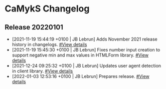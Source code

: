 # CaMykS Changelog
## Release 20220101

* [2021-11-19 15:44:19 +0100 | JB Lebrun] Adds November 2021 release history in changelogs. [#View details](https://github.com/Dj1b/CaMykS/commit/023dd1ef6cdc9bac3096af423e60f0439d2c6bab)
* [2021-11-19 15:45:30 +0100 | JB Lebrun] Fixes number input creation to support negative min and max values in HTMLForm library. [#View details](https://github.com/Dj1b/CaMykS/commit/0c0d6238cd157cd4ce7f37d13a80c50cc4f6bf9f)
* [2021-12-24 09:25:32 +0100 | JB Lebrun] Updates user agent detection in client library. [#View details](https://github.com/Dj1b/CaMykS/commit/1aecabe2434c7c5e63c740111a2f33c7b498df10)
* [2022-01-03 12:53:16 +0100 | JB Lebrun] Prepares release. [#View details](https://github.com/Dj1b/CaMykS/commit/59d1c51beaac3c7cc7ce02547d01634444efef16)
